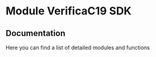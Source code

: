 # Module VerificaC19 SDK

## Documentation
Here you can find a list of detailed modules and functions 
